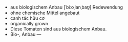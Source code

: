 - aus biologischem Anbau	[ˈbiːoˌlanˌbaʊ̯]	Redewendung
- ohne chemische Mittel angebaut
- canh tác hữu cơ
- organically grown
- Diese Tomaten sind aus biologischem Anbau.
- Bio-, Anbau	—